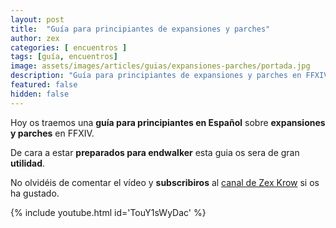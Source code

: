 ```yaml
---
layout: post
title:  "Guía para principiantes de expansiones y parches"
author: zex
categories: [ encuentros ]
tags: [guía, encuentros]
image: assets/images/articles/guias/expansiones-parches/portada.jpg
description: "Guía para principiantes de expansiones y parches en FFXIV"
featured: false
hidden: false
---
```

Hoy os traemos una **guía para principiantes en Español** sobre **expansiones y parches** en FFXIV.

De cara a estar **preparados para endwalker** esta guia os sera de gran **utilidad**.

No olvidéis de comentar el vídeo y **subscribiros** al <a href="https://www.youtube.com/channel/UC6WMAsnnQXRP5pWG8dWwwnA" target="_blank">canal de Zex Krow</a> si os ha gustado.

{% include youtube.html id='TouY1sWyDac' %}
